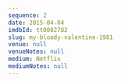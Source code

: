 ```yaml
---
sequence: 2
date: 2015-04-04
imdbId: tt0082782
slug: my-bloody-valentine-1981
venue: null
venueNotes: null
medium: Netflix
mediumNotes: null
---
```


